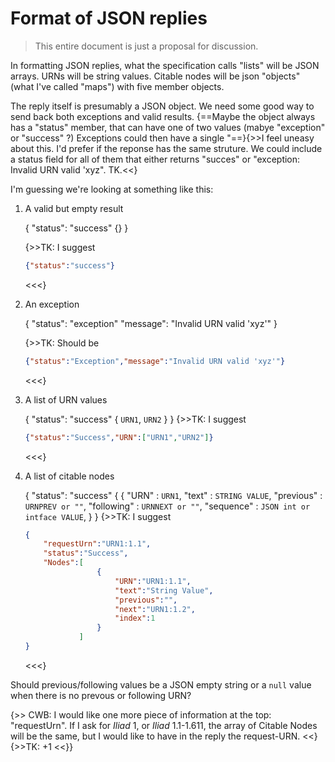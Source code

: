 
# Format of JSON replies

>This entire document is just a proposal for discussion.


In formatting  JSON replies, what the specification calls "lists" will be JSON arrays.  URNs will be string values.  Citable nodes will be json "objects" (what I've called "maps") with five member objects.

The reply itself is presumably a JSON object.  We need some good way to send back both exceptions and valid results.  {==Maybe the object always has a "status" member, that can have one of two values (mabye "exception" or "success" ?)  Exceptions could then have a single "==}{>>I feel uneasy about this. I'd prefer if the reponse has the same struture. We could include a status field for all of them that either returns "succes" or "exception: Invalid URN valid 'xyz". TK.<<}



I'm guessing we're looking at something like this:

1. A valid but empty result

    {
      "status": "success"
      {}
    }
    
    {>>TK: I suggest
    ```json
    {"status":"success"}    
    ```
    <<<}

2. An exception


    {
      "status": "exception"
      "message": "Invalid URN valid 'xyz'"
    }
    
    {>>TK: Should be
    ```json
    {"status":"Exception","message":"Invalid URN valid 'xyz'"}
    ```
    <<<}

3. A list of URN values

    {
      "status": "success"
      {
        `URN1`,
        `URN2`
      }
    }
    {>>TK: I suggest
    ```json
    {"status":"Success","URN":["URN1","URN2"]}
    ```
    <<<}

4. A list of citable nodes


    {
      "status": "success"
      {
        { "URN" : `URN1`,
          "text" : `STRING VALUE`,
          "previous" : `URNPREV or ""`,
          "following" : `URNNEXT or ""`,
          "sequence" : `JSON int or intface VALUE`,
      }
    }
    {>>TK: I suggest
    ```json
    {
        "requestUrn":"URN1:1.1",
        "status":"Success",
        "Nodes":[
                    {
                        "URN":"URN1:1.1",
                        "text":"String Value",
                        "previous":"",
                        "next":"URN1:1.2",
                        "index":1
                    }
                ]
    }
    ```
    <<<}

Should previous/following values be a JSON empty string or a `null` value when there is no prevous or following URN?

{>> CWB: I would like one more piece of information at the top: "requestUrn". If I ask for *Iliad* 1, or *Iliad* 1.1-1.611, the array of Citable Nodes will be the same, but I would like to have in the reply the request-URN.  <<}
{>>TK: +1 <<}}
